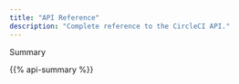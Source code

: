 ```yaml
---
title: "API Reference"
description: "Complete reference to the CircleCI API."
---
```


Summary

{{% api-summary %}}
